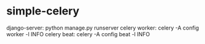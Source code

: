 # simple-celery
django-server: python manage.py runserver
celery worker: celery -A config worker -l INFO
celery beat: celery -A config beat -l INFO